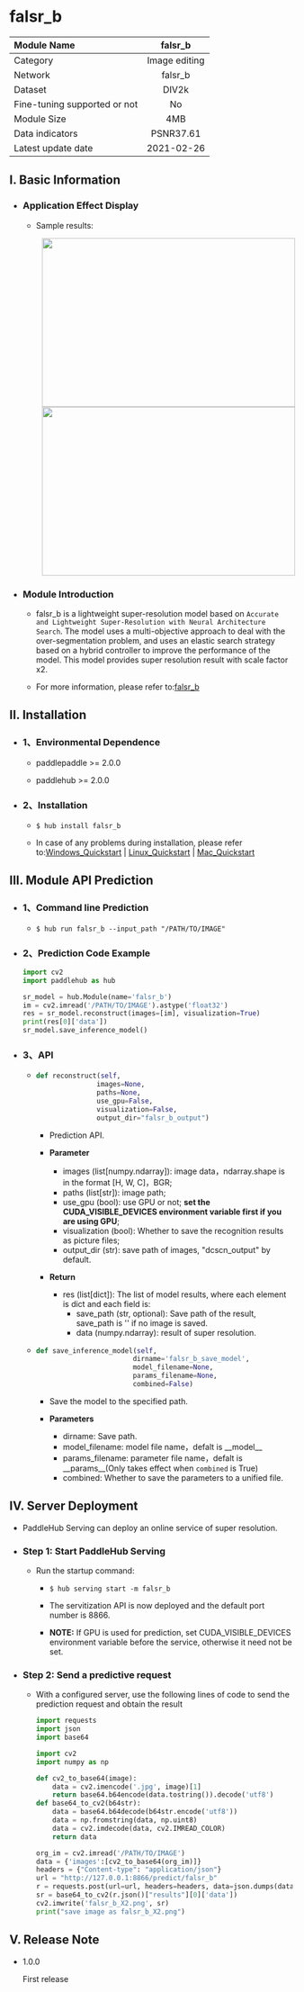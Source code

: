 # falsr_b

|Module Name|falsr_b|
| :--- | :---: | 
|Category |Image editing|
|Network |falsr_b|
|Dataset|DIV2k|
|Fine-tuning supported or not|No|
|Module Size |4MB|
|Data indicators|PSNR37.61|
|Latest update date|2021-02-26|


## I. Basic Information 

- ### Application Effect Display
  
  - Sample results:
    <p align="center">
    <img src="https://user-images.githubusercontent.com/35907364/133558583-0b7049db-ed1f-4a16-8676-f2141fcb3dee.png" width = "450" height = "300" hspace='10'/> <img src="https://user-images.githubusercontent.com/35907364/130899031-a6f8c58a-5cb7-4105-b990-8cca5ae15368.png" width = "450" height = "300" hspace='10'/>
    </p>


- ### Module Introduction

  - falsr_b is a lightweight super-resolution model based on `Accurate and Lightweight Super-Resolution with Neural Architecture Search`. The model uses a multi-objective approach to deal with the over-segmentation problem, and uses an elastic search strategy based on a hybrid controller to improve the performance of the model. This model provides super resolution result with scale factor x2.

  - For more information, please refer to:[falsr_b](https://github.com/xiaomi-automl/FALSR)

## II. Installation

- ### 1、Environmental Dependence

  - paddlepaddle >= 2.0.0

  - paddlehub >= 2.0.0


- ### 2、Installation

    - ```shell
      $ hub install falsr_b
      ```

    - In case of any problems during installation, please refer to:[Windows_Quickstart](../../../../docs/docs_ch/get_start/windows_quickstart.md)
    | [Linux_Quickstart](../../../../docs/docs_ch/get_start/linux_quickstart.md) | [Mac_Quickstart](../../../../docs/docs_ch/get_start/mac_quickstart.md)  


## III. Module API Prediction

- ### 1、Command line Prediction

  - ```
    $ hub run falsr_b --input_path "/PATH/TO/IMAGE"
    ```

- ### 2、Prediction Code Example

  ```python
  import cv2
  import paddlehub as hub

  sr_model = hub.Module(name='falsr_b')
  im = cv2.imread('/PATH/TO/IMAGE').astype('float32')
  res = sr_model.reconstruct(images=[im], visualization=True)
  print(res[0]['data'])
  sr_model.save_inference_model()
  ```

- ### 3、API

  - ```python
    def reconstruct(self,
                   images=None,
                   paths=None,
                   use_gpu=False,
                   visualization=False,
                   output_dir="falsr_b_output")
    ```

    - Prediction API.

    - **Parameter**

      * images (list\[numpy.ndarray\]): image data，ndarray.shape is in the format \[H, W, C\]，BGR;
      * paths (list\[str\]): image path;
      * use\_gpu (bool): use GPU or not; **set the CUDA_VISIBLE_DEVICES environment variable first if you are using GPU**;
      * visualization (bool): Whether to save the recognition results as picture files;
      * output\_dir (str): save path of images, "dcscn_output" by default.

    - **Return**
      * res (list\[dict\]): The list of model results, where each element is dict and each field is: 
        * save\_path (str, optional): Save path of the result, save_path is '' if no image is saved.
        * data (numpy.ndarray): result of super resolution.

  - ```python
    def save_inference_model(self,
                            dirname='falsr_b_save_model',
                            model_filename=None,
                            params_filename=None,
                            combined=False)
    ```

    - Save the model to the specified path.

    - **Parameters**

      * dirname: Save path.
      * model\_filename: model file name，defalt is \_\_model\_\_
      * params\_filename: parameter file name，defalt is \_\_params\_\_(Only takes effect when `combined` is True)
      * combined: Whether to save the parameters to a unified file.




## IV. Server Deployment

- PaddleHub Serving can deploy an online service of super resolution.


- ### Step 1: Start PaddleHub Serving

    - Run the startup command:

      - ```shell
        $ hub serving start -m falsr_b
        ```

      - The servitization API is now deployed and the default port number is 8866.

      - **NOTE:**  If GPU is used for prediction, set CUDA_VISIBLE_DEVICES environment variable before the service, otherwise it need not be set.

- ### Step 2: Send a predictive request

    - With a configured server, use the following lines of code to send the prediction request and obtain the result

        ```python
        import requests
        import json
        import base64

        import cv2
        import numpy as np

        def cv2_to_base64(image):
            data = cv2.imencode('.jpg', image)[1]
            return base64.b64encode(data.tostring()).decode('utf8')
        def base64_to_cv2(b64str):
            data = base64.b64decode(b64str.encode('utf8'))
            data = np.fromstring(data, np.uint8)
            data = cv2.imdecode(data, cv2.IMREAD_COLOR)
            return data

        org_im = cv2.imread('/PATH/TO/IMAGE')
        data = {'images':[cv2_to_base64(org_im)]}
        headers = {"Content-type": "application/json"}
        url = "http://127.0.0.1:8866/predict/falsr_b"
        r = requests.post(url=url, headers=headers, data=json.dumps(data))
        sr = base64_to_cv2(r.json()["results"][0]['data'])
        cv2.imwrite('falsr_b_X2.png', sr)
        print("save image as falsr_b_X2.png")
        ```


## V. Release Note

- 1.0.0

  First release



